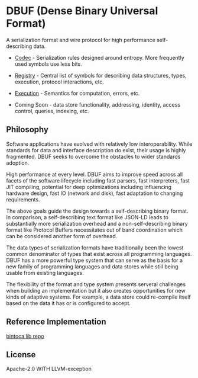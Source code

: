 # DBUF (Dense Binary Universal Format)

A serialization format and wire protocol for high performance self-describing data.

- [Codec](codec.md) - Serialization rules designed around entropy. More frequently used symbols use less bits.

- [Registry](./registry/README.md) - Central list of symbols for describing data structures, types, execution, protocol interactions, etc.

- [Execution](execution.md) - Semantics for computation, errors, etc.

- Coming Soon - data store functionality, addressing, identity, access control, queries, indexing, etc.

## Philosophy

Software applications have evolved with relatively low interoperability. While standards for data and interface description do exist, their usage is highly fragmented. DBUF seeks to overcome the obstacles to wider standards adoption. 

High performance at every level. DBUF aims to improve speed across all facets of the software lifecycle including fast parsers, fast interpreters, fast JIT compiling, potential for deep optimizations including influencing hardware design, fast IO (network and disk), fast adaptation to changing requirements.

The above goals guide the design towards a self-describing binary format. In comparison, a self-describing text format like JSON-LD leads to substantially more serialization overhead and a non-self-describing binary format like Protocol Buffers necessitates out of band coordination which can be considered another form of overhead.

The data types of serialization formats have traditionally been the lowest common denominator of types that exist across all programming languages. DBUF has a more powerful type system that can serve as the basis for a new family of programming languages and data stores while still being usable from existing languages.

The flexibility of the format and type system presents serveral challenges when building an implementation but it also creates opportunities for new kinds of adaptive systems. For example, a data store could re-compile itself based on the data it has or is configured to accept.

## Reference Implementation

[bintoca lib repo](https://github.com/bintoca/lib)

## License
Apache-2.0 WITH LLVM-exception